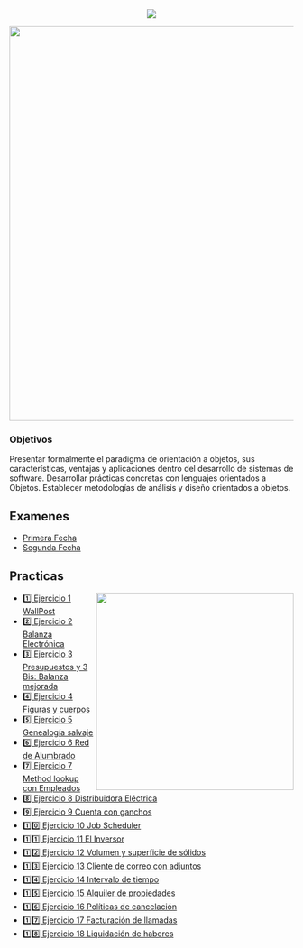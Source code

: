 
<div align="center"> 
<img src="https://readme-typing-svg.demolab.com?font=Fira+Code&size=25&duration=1200&pause=1000&color=77D77D&center=true&width=435&lines=💻 Orientacion a Objetos 1 💻"/>
</div>

<div width="700" align="center"> 
  <p><img  width="700" src="https://64.media.tumblr.com/3cea19ce57ec895f949350486b89d8b7/tumblr_owj2nonndY1ww81r3o1_540.gifv"></p>

</div>


<h3>Objetivos</h3>
Presentar formalmente el paradigma de orientación a objetos, sus características, ventajas y aplicaciones
dentro del desarrollo de sistemas de software. Desarrollar prácticas concretas con lenguajes orientados a
Objetos. Establecer metodologías de análisis y diseño orientados a objetos.



<h2>Examenes</h2>

- [Primera Fecha](/Parcial1Fecha)
- [Segunda Fecha](/2do%Parcial%-%1ra%fecha.pdf)


<h2>Practicas</h2>

<p><img  width="350" align='right' src="https://media.tenor.com/PBcGjKppnacAAAAd/pixel-art.gif"></p>


- [1️⃣ Ejercicio 1 WallPost](/1-Ejericio1)
- [2️⃣ Ejercicio 2 Balanza Electrónica](/2-Ejericio2)
- [3️⃣ Ejercicio 3 Presupuestos y 3 Bis: Balanza mejorada](/3-Ejericio3)
- [4️⃣ Ejercicio 4 Figuras y cuerpos](/4-Ejericio4)
- [5️⃣ Ejercicio 5 Genealogía salvaje](/5-Ejericio5)
- [6️⃣ Ejercicio 6 Red de Alumbrado](/6-Ejericio6)
- [7️⃣ Ejercicio 7 Method lookup con Empleados](/7-Ejericio7)
- [8️⃣ Ejercicio 8 Distribuidora Eléctrica](/8-Ejericio8)
- [9️⃣ Ejercicio 9 Cuenta con ganchos](/9-Ejericio9)
- [1️⃣0️⃣ Ejercicio 10 Job Scheduler](/10-Ejericio10)
- [1️⃣1️⃣ Ejercicio 11 El Inversor](/11-Ejericio11)
- [1️⃣2️⃣ Ejercicio 12 Volumen y superficie de sólidos](/12-Ejericio12)
- [1️⃣3️⃣ Ejercicio 13 Cliente de correo con adjuntos](/13-Ejericio13)
- [1️⃣4️⃣ Ejercicio 14 Intervalo de tiempo](/14-Ejericio14)
- [1️⃣5️⃣ Ejercicio 15 Alquiler de propiedades](/15-Ejericio15)
- [1️⃣6️⃣ Ejercicio 16 Políticas de cancelación](/16-Ejericio16)
- [1️⃣7️⃣ Ejercicio 17 Facturación de llamadas](/17-Ejericio17)
- [1️⃣8️⃣ Ejercicio 18 Liquidación de haberes](/18-Ejericio18)



